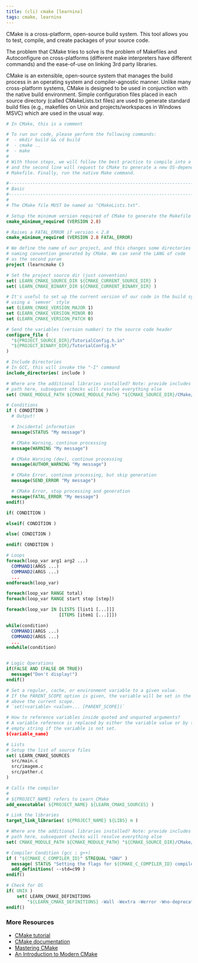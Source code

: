 ```yaml
---
title: (cli) cmake [learninx]
tags: cmake, learninx
---
```


CMake is a cross-platform, open-source build system. This tool allows you to test,
compile, and create packages of your source code.

The problem that CMake tries to solve is the problem of Makefiles and
Autoconfigure on cross-platforms (different make interpreters have different
commands) and the ease-of-use on linking 3rd party libraries.

CMake is an extensible, open-source system that manages the build process in
an operating system and compiler-agnostic manner. Unlike many
cross-platform systems, CMake is designed to be used in conjunction with the
native build environment. Simple configuration files placed in each source
directory (called CMakeLists.txt files) are used to generate standard build
files (e.g., makefiles on Unix and projects/workspaces in Windows MSVC) which
are used in the usual way.

```cmake
# In CMake, this is a comment

# To run our code, please perform the following commands:
#  - mkdir build && cd build
#  - cmake ..
#  - make
#
# With those steps, we will follow the best practice to compile into a subdir
# and the second line will request to CMake to generate a new OS-dependent
# Makefile. Finally, run the native Make command.

#------------------------------------------------------------------------------
# Basic
#------------------------------------------------------------------------------
#
# The CMake file MUST be named as "CMakeLists.txt".

# Setup the minimum version required of CMake to generate the Makefile
cmake_minimum_required (VERSION 2.8)

# Raises a FATAL_ERROR if version < 2.8
cmake_minimum_required (VERSION 2.8 FATAL_ERROR)

# We define the name of our project, and this changes some directories
# naming convention generated by CMake. We can send the LANG of code
# as the second param
project (learncmake C)

# Set the project source dir (just convention)
set( LEARN_CMAKE_SOURCE_DIR ${CMAKE_CURRENT_SOURCE_DIR} )
set( LEARN_CMAKE_BINARY_DIR ${CMAKE_CURRENT_BINARY_DIR} )

# It's useful to set up the current version of our code in the build system
# using a `semver` style
set (LEARN_CMAKE_VERSION_MAJOR 1)
set (LEARN_CMAKE_VERSION_MINOR 0)
set (LEARN_CMAKE_VERSION_PATCH 0)

# Send the variables (version number) to the source code header
configure_file (
  "${PROJECT_SOURCE_DIR}/TutorialConfig.h.in"
  "${PROJECT_BINARY_DIR}/TutorialConfig.h"
)

# Include Directories
# In GCC, this will invoke the "-I" command
include_directories( include )

# Where are the additional libraries installed? Note: provide includes
# path here, subsequent checks will resolve everything else
set( CMAKE_MODULE_PATH ${CMAKE_MODULE_PATH} "${CMAKE_SOURCE_DIR}/CMake/modules/" )

# Conditions
if ( CONDITION )
  # Output!

  # Incidental information
  message(STATUS "My message")

  # CMake Warning, continue processing
  message(WARNING "My message")

  # CMake Warning (dev), continue processing
  message(AUTHOR_WARNING "My message")

  # CMake Error, continue processing, but skip generation
  message(SEND_ERROR "My message")

  # CMake Error, stop processing and generation
  message(FATAL_ERROR "My message")
endif()

if( CONDITION )

elseif( CONDITION )

else( CONDITION )

endif( CONDITION )

# Loops
foreach(loop_var arg1 arg2 ...)
  COMMAND1(ARGS ...)
  COMMAND2(ARGS ...)
  ...
endforeach(loop_var)

foreach(loop_var RANGE total)
foreach(loop_var RANGE start stop [step])

foreach(loop_var IN [LISTS [list1 [...]]]
                    [ITEMS [item1 [...]]])

while(condition)
  COMMAND1(ARGS ...)
  COMMAND2(ARGS ...)
  ...
endwhile(condition)


# Logic Operations
if(FALSE AND (FALSE OR TRUE))
  message("Don't display!")
endif()

# Set a regular, cache, or environment variable to a given value.
# If the PARENT_SCOPE option is given, the variable will be set in the scope
# above the current scope.
# `set(<variable> <value>... [PARENT_SCOPE])`

# How to reference variables inside quoted and unquoted arguments?
# A variable reference is replaced by either the variable value or by the
# empty string if the variable is not set.
${variable_name}

# Lists
# Setup the list of source files
set( LEARN_CMAKE_SOURCES
  src/main.c
  src/imagem.c
  src/pather.c
)

# Calls the compiler
#
# ${PROJECT_NAME} refers to Learn_CMake
add_executable( ${PROJECT_NAME} ${LEARN_CMAKE_SOURCES} )

# Link the libraries
target_link_libraries( ${PROJECT_NAME} ${LIBS} m )

# Where are the additional libraries installed? Note: provide includes
# path here, subsequent checks will resolve everything else
set( CMAKE_MODULE_PATH ${CMAKE_MODULE_PATH} "${CMAKE_SOURCE_DIR}/CMake/modules/" )

# Compiler Condition (gcc ; g++)
if ( "${CMAKE_C_COMPILER_ID}" STREQUAL "GNU" )
  message( STATUS "Setting the flags for ${CMAKE_C_COMPILER_ID} compiler" )
  add_definitions( --std=c99 )
endif()

# Check for OS
if( UNIX )
    set( LEARN_CMAKE_DEFINITIONS
        "${LEARN_CMAKE_DEFINITIONS} -Wall -Wextra -Werror -Wno-deprecated-declarations -Wno-unused-parameter -Wno-comment" )
endif()
```

### More Resources

+ [CMake tutorial](https://cmake.org/cmake-tutorial/)
+ [CMake documentation](https://cmake.org/documentation/)
+ [Mastering CMake](http://amzn.com/1930934319/)
+ [An Introduction to Modern CMake](https://cliutils.gitlab.io/modern-cmake/)
